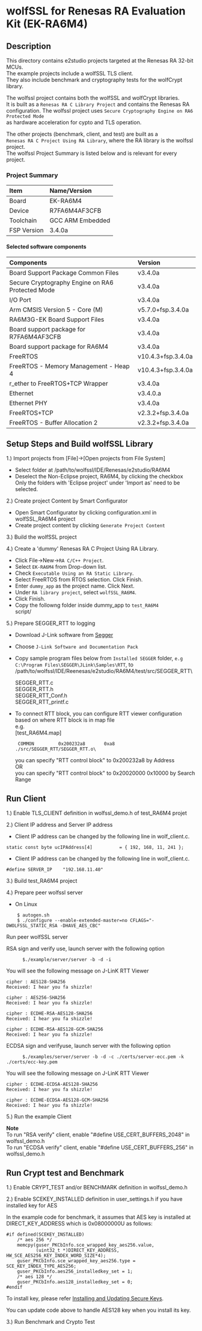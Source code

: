 <WIP>wolfSSL for Renesas RA Evaluation Kit (EK-RA6M4)
=================================================

## Description

This directory contains e2studio projects targeted at the Renesas RA 32-bit MCUs.\
The example projects include a wolfSSL TLS client.\
They also include benchmark and cryptography tests for the wolfCrypt library.

The wolfssl project contains both the wolfSSL and wolfCrypt libraries.\
It is built as a `Renesas RA C Library Project` and contains the Renesas RA\
configuration. The wolfssl project uses `Secure Cryptography Engine on RA6 Protected Mode` \
as hardware acceleration for cypto and TLS operation.

The other projects (benchmark, client, and test) are built as a\
`Renesas RA C Project Using RA Library`, where the RA library is the wolfssl project.\
The wolfssl Project Summary is listed below and is relevant for every project.

### Project Summary
|Item|Name/Version|
|:--|:--|
|Board|EK-RA6M4|
|Device|R7FA6M4AF3CFB|
|Toolchain|GCC ARM Embedded|
|FSP Version|3.4.0a|

#### Selected software components

|Components|Version|
|:--|:--|
|Board Support Package Common Files|v3.4.0a|
|Secure Cryptography Engine on RA6 Protected Mode|v3.4.0a|
|I/O Port|v3.4.0a|
|Arm CMSIS Version 5 - Core (M)|v5.7.0+fsp.3.4.0a|
|RA6M3G-EK Board Support Files|v3.4.0a|
|Board support package for R7FA6M4AF3CFB|v3.4.0a|
|Board support package for RA6M4|v3.4.0a|
|FreeRTOS|v10.4.3+fsp.3.4.0a|
|FreeRTOS - Memory Management - Heap 4|v10.4.3+fsp.3.4.0a|
|r_ether to FreeRTOS+TCP Wrapper|v3.4.0a|
|Ethernet|v3.4.0.a|
|Ethernet PHY|v3.4.0a|
|FreeRTOS+TCP|v2.3.2+fsp.3.4.0a|
|FreeRTOS - Buffer Allocation 2|v2.3.2+fsp.3.4.0a|

## Setup Steps and Build wolfSSL Library

1.) Import  projects from [File]->[Open projects from File System]

+ Select folder at /path/to/wolfssl/IDE/Renesas/e2studio/RA6M4
+ Deselect the Non-Eclipse project, RA6M4, by clicking the checkbox\
   Only the folders with 'Eclipse project' under 'Import as' need to be selected.

2.) Create project Content by Smart Configurator

+ Open Smart Configurator by clicking configuration.xml in wolfSSL_RA6M4 project
+ Create project content by clicking `Generate Project Content`

3.) Build the wolfSSL project

4.) Create a 'dummy' Renesas RA C Project Using RA Library.

+ Click File->New->`RA C/C++ Project`.
+ Select `EK-RA6M4` from Drop-down list.
+ Check `Executable Using an RA Static Library`.
+ Select FreeRTOS from RTOS selection. Click Finish.
+ Enter `dummy_app` as the project name. Click Next.
+ Under `RA library project`, select `wolfSSL_RA6M4`.
+ Click Finish.
+ Copy the followng folder inside dummy_app to `test_RA6M4`\
  script/
  
5.) Prepare SEGGER_RTT to logging

+ Download J-Link software from [Segger](https://www.segger.com/downloads/jlink)
+ Choose `J-Link Software and Documentation Pack`
+ Copy sample program files below from `Installed SEGGER` folder, `e.g C:\Program Files\SEGGER\JLink\Samples\RTT`, to /path/to/wolfssl/IDE/Reenesas/e2studio/RA6M4/test/src/SEGGER_RTT\
  
    SEGGER_RTT.c\
    SEGGER_RTT.h\
    SEGGER_RTT_Conf.h\
    SEGGER_RTT_printf.c

+ To connect RTT block, you can configure RTT viewer configuration based on where RTT block is in map file\
  e.g.\
    [test_RA6M4.map]
   ```
    COMMON         0x200232a8       0xa8 ./src/SEGGER_RTT/SEGGER_RTT.o\
   ````
    you can specify "RTT control block" to 0x200232a8 by Address\
    OR\
    you can specify "RTT control block" to 0x20020000 0x10000 by Search Range
  
## Run Client
1.) Enable TLS_CLIENT definition in wolfssl_demo.h of test_RA6M4 projet

2.) Client IP address and Server IP address

+ Client IP address can be changed by the following line in wolf_client.c.
```
static const byte ucIPAddress[4]          = { 192, 168, 11, 241 };
```
+ Client IP address can be changed by the following line in wolf_client.c.
```
#define SERVER_IP    "192.168.11.40"
```

3.) Build test_RA6M4 project

4.) Prepare peer wolfssl server

+ On Linux
```
    $ autogen.sh
    $ ./configure --enable-extended-master=no CFLAGS="-DWOLFSSL_STATIC_RSA -DHAVE_AES_CBC"
```
Run peer wolfSSL server

RSA sign and verify use, launch server with the following option
```
      $./example/server/server -b -d -i
```

You will see the following message on J-LinK RTT Viewer
```
cipher : AES128-SHA256
Received: I hear you fa shizzle!

cipher : AES256-SHA256
Received: I hear you fa shizzle!

cipher : ECDHE-RSA-AES128-SHA256
Received: I hear you fa shizzle!

cipher : ECDHE-RSA-AES128-GCM-SHA256
Received: I hear you fa shizzle!
```

ECDSA sign and verifyuse, launch server with the following option
```
      $./examples/server/server -b -d -c ./certs/server-ecc.pem -k ./certs/ecc-key.pem
```

You will see the following message on J-LinK RTT Viewer
```
cipher : ECDHE-ECDSA-AES128-SHA256
Received: I hear you fa shizzle!

cipher : ECDHE-ECDSA-AES128-GCM-SHA256
Received: I hear you fa shizzle!
```

5.) Run the example Client

 **Note**\
   To run "RSA verify" client, enable "#define USE_CERT_BUFFERS_2048" in wolfssl_demo.h\
   To run "ECDSA verify" client, enable "#define USE_CERT_BUFFERS_256" in wolfssl_demo.h

## Run Crypt test and Benchmark

1.) Enable CRYPT_TEST and/or BENCHMARK definition in wolfssl_demo.h

2.) Enable SCEKEY_INSTALLED definition in user_settings.h if you have installed key for AES

In the example code for benchmark, it assumes that AES key is installed at DIRECT_KEY_ADDRESS which is 0x08000000U as follows:
```
#if defined(SCEKEY_INSTALLED)
    /* aes 256 */
    memcpy(guser_PKCbInfo.sce_wrapped_key_aes256.value,
           (uint32_t *)DIRECT_KEY_ADDRESS, HW_SCE_AES256_KEY_INDEX_WORD_SIZE*4);
    guser_PKCbInfo.sce_wrapped_key_aes256.type = SCE_KEY_INDEX_TYPE_AES256;
    guser_PKCbInfo.aes256_installedkey_set = 1;
    /* aes 128 */
    guser_PKCbInfo.aes128_installedkey_set = 0;
#endif
```

To install key, please refer [Installing and Updating Secure Keys](chrome-extension://oemmndcbldboiebfnladdacbdfmadadm/https://www.renesas.com/us/en/document/apn/installing-and-updating-secure-keys-ra-family).

You can update code above to handle AES128 key when you install its key.

3.) Run Benchmark and Crypto Test
